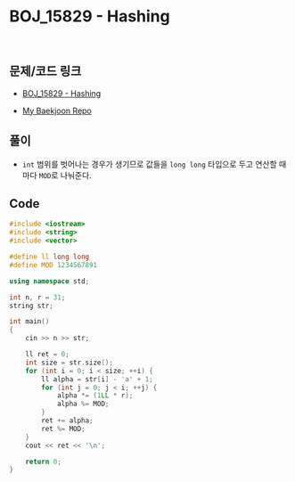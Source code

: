 # BOJ_15829 - Hashing

&nbsp;

## 문제/코드 링크

- [BOJ_15829 - Hashing](https://www.acmicpc.net/problem/15829)

- [My Baekjoon Repo](https://github.com/Meantint/Baekjoon)

## 풀이

- `int` 범위를 벗어나는 경우가 생기므로 값들을 `long long` 타입으로 두고 연산할 때 마다 `MOD`로 나눠준다.

## Code

```cpp
#include <iostream>
#include <string>
#include <vector>

#define ll long long
#define MOD 1234567891

using namespace std;

int n, r = 31;
string str;

int main()
{
    cin >> n >> str;

    ll ret = 0;
    int size = str.size();
    for (int i = 0; i < size; ++i) {
        ll alpha = str[i] - 'a' + 1;
        for (int j = 0; j < i; ++j) {
            alpha *= (1LL * r);
            alpha %= MOD;
        }
        ret += alpha;
        ret %= MOD;
    }
    cout << ret << '\n';

    return 0;
}
```
